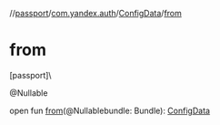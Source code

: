 //[passport](../../../index.md)/[com.yandex.auth](../index.md)/[ConfigData](index.md)/[from](from.md)

# from

[passport]\

@Nullable

open fun [from](from.md)(@Nullablebundle: Bundle): [ConfigData](index.md)
